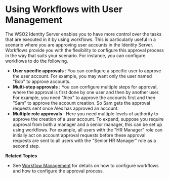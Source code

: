 # Using Workflows with User Management

The WSO2 Identity Server enables you to have more control over the tasks
that are executed in it by using workflows. This is particularly useful
in a scenario where you are approving user accounts in the Identity
Server. Workflows provide you with the flexibility to configure this
approval process in the way that suits your scenario. For instance, you
can configure workflows to do the following.

-   **User specific approvals** : You can configure a specific user to
    approve the user account. For example, you may want only the user
    named "Bob" to approve accounts.
-   **Multi-step approvals** : You can  configure multiple steps for
    approval, where the approval is first done by one user and then by
    another user. For example, you need "Alex" to approve the accounts
    first and then "Sam" to approve the account creation. So Sam
    gets the approval requests sent once Alex has approved an
    account.
-   **Multiple role approvals** : Here you need multiple levels of
    authority to approve the creation of a user account. To expand,
    suppose you require approval from both a manager and a senior
    manager, this can be set up using workflows. For example, all users
    with the "HR Manager" role can initially act on account approval
    requests before these approval requests are sent to all users with
    the "Senior HR Manager" role as a second step.  

**Related Topics**

-   See [Workflow Management](../../learn/workflow-management) for details on how
    to configure workflows and how to configure the approval process.
